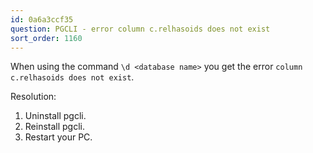 ```yaml
---
id: 0a6a3ccf35
question: PGCLI - error column c.relhasoids does not exist
sort_order: 1160
---
```


When using the command `\d <database name>` you get the error `column c.relhasoids does not exist`.

Resolution:

1. Uninstall pgcli.
2. Reinstall pgcli.
3. Restart your PC.